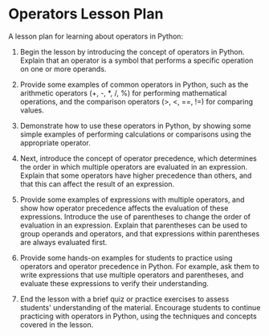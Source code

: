# Operators Lesson Plan

A lesson plan for learning about operators in Python:

1. Begin the lesson by introducing the concept of operators in Python. Explain that an operator is a symbol that performs a specific operation on one or more operands.

1. Provide some examples of common operators in Python, such as the arithmetic operators (+, -, *, /, %) for performing mathematical operations, and the comparison operators (>, <, ==, !=) for comparing values.

1. Demonstrate how to use these operators in Python, by showing some simple examples of performing calculations or comparisons using the appropriate operator.

1. Next, introduce the concept of operator precedence, which determines the order in which multiple operators are evaluated in an expression. Explain that some operators have higher precedence than others, and that this can affect the result of an expression.

1. Provide some examples of expressions with multiple operators, and show how operator precedence affects the evaluation of these expressions.
Introduce the use of parentheses to change the order of evaluation in an expression. Explain that parentheses can be used to group operands and operators, and that expressions within parentheses are always evaluated first.

1. Provide some hands-on examples for students to practice using operators and operator precedence in Python. For example, ask them to write expressions that use multiple operators and parentheses, and evaluate these expressions to verify their understanding.

1. End the lesson with a brief quiz or practice exercises to assess students' understanding of the material. Encourage students to continue practicing with operators in Python, using the techniques and concepts covered in the lesson.